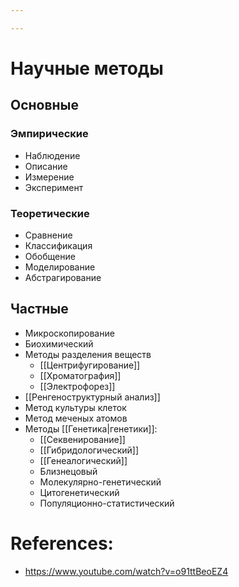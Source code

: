 ```yaml
---

---
```

# Научные методы
## Основные
### Эмпирические
- Наблюдение
- Описание
- Измерение 
- Эксперимент
### Теоретические
- Сравнение
- Классификация
- Обобщение
- Моделирование
- Абстрагирование
## Частные
- Микроскопирование
- Биохимический
- Методы разделения веществ
	- [[Центрифугирование]]
	- [[Хроматография]]
	- [[Электрофорез]]
- [[Ренгеноструктурный анализ]]
- Метод культуры клеток
- Метод меченых атомов
- Методы [[Генетика|генетики]]:
	- [[Секвенирование]]
	- [[Гибридологический]]
	- [[Генеалогический]]
	- Близнецовый
	- Молекулярно-генетический
	- Цитогенетический
	- Популяционно-статистический
# References:
- https://www.youtube.com/watch?v=o91ttBeoEZ4